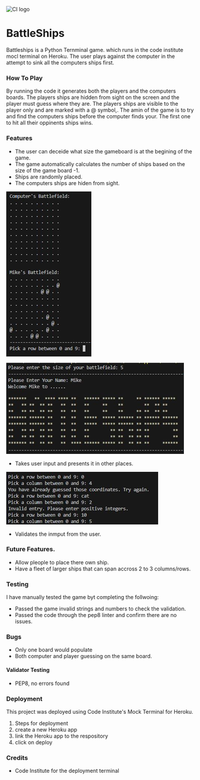 ![CI logo](https://codeinstitute.s3.amazonaws.com/fullstack/ci_logo_small.png)

# BattleShips 

Battleships is a Python Ternminal game. which runs in the code institute mocl terminal on Heroku.
The user plays against the computer in the attempt to sink all the computers ships first. 

### How To Play
By running the code it generates both the players and the computers boards. The players ships are hidden from sight on the screen and the player must guess where they are.
The players ships are visible to the player only and are marked with a @ symbol,. The amin of the game is to try and find the computers ships before the computer finds your. The first one to hit all their oppinents ships wins.


### Features
- The user can deceide what size the gameboard is at the begining of the game. 
- The game automatically calculates the number of ships based on the size of the game board -1. 
- Ships are randomly placed. 
- The computers ships are hiden from sight. 

![ASCI Art](/wireframe-images/Battleship2.JPG)


![ASCI Art](/wireframe-images/battleship1.JPG)
- Takes user input and presents it in other places.

![ASCI Art](/wireframe-images/battleship3.JPG)
- Validates the inmput from the user. 

### Future Features. 
- Allow pleople to place there own ship. 
- Have a fleet of larger ships that can span accross 2 to 3 columns/rows.

### Testing
I have manually tested the game byt completing the follwoing:
- Passed the game invalid strings and numbers to check the validation. 
- Passed the code through the pep8 linter and confirm there are no issues. 

### Bugs
- Only one board would populate
- Both computer and player guessing on the same board.

#### Validator Testing 
- PEP8, no errors found

### Deployment 

This project was deployed using Code Institute's Mock Terminal for Heroku.
1. Steps for deployment
2. create a new Heroku app
3. link the Heroku app to the respository
4. click on deploy

### Credits 
* Code Institute for the deployment terminal

